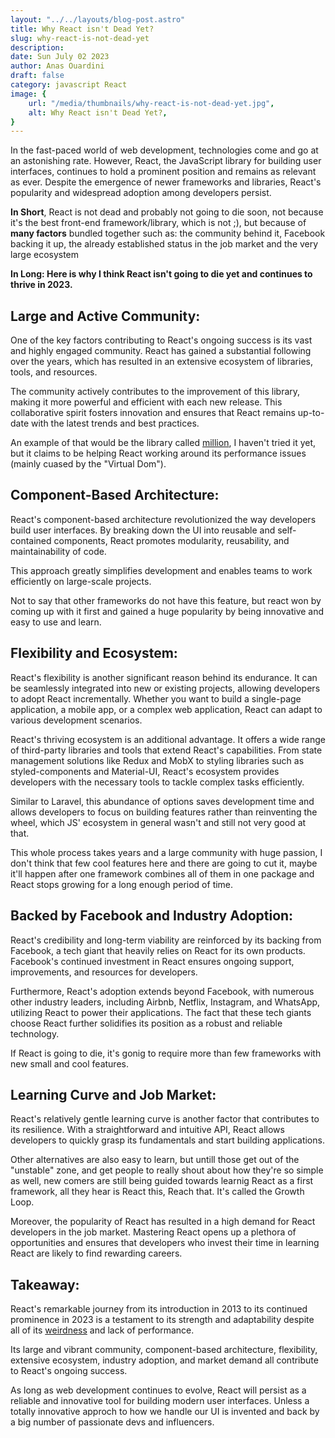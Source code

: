 ```yaml
---
layout: "../../layouts/blog-post.astro"
title: Why React isn't Dead Yet?
slug: why-react-is-not-dead-yet
description: 
date: Sun July 02 2023
author: Anas Ouardini
draft: false
category: javascript React
image: {
    url: "/media/thumbnails/why-react-is-not-dead-yet.jpg",
    alt: Why React isn't Dead Yet?,
}
---
```


In the fast-paced world of web development, technologies come and go at an astonishing rate. However, React, the JavaScript library for building user interfaces, continues to hold a prominent position and remains as relevant as ever. Despite the emergence of newer frameworks and libraries, React's popularity and widespread adoption among developers persist.

**In Short**, React is not dead and probably not going to die soon, not because it's the best front-end framework/library, which is not ;), but because of **many factors** bundled together such as: the community behind it, Facebook backing it up, the already established status in the job market and the very large ecosystem

**In Long: Here is why I think React isn't going to die yet and continues to thrive in 2023.**

## Large and Active Community:
One of the key factors contributing to React's ongoing success is its vast and highly engaged community. React has gained a substantial following over the years, which has resulted in an extensive ecosystem of libraries, tools, and resources.

The community actively contributes to the improvement of this library, making it more powerful and efficient with each new release. This collaborative spirit fosters innovation and ensures that React remains up-to-date with the latest trends and best practices.

An example of that would be the library called [million](https://github.com/aidenybai/million), I haven't tried it yet, but it claims to be helping React working around its performance issues (mainly cuased by the "Virtual Dom").

## Component-Based Architecture:
React's component-based architecture revolutionized the way developers build user interfaces. By breaking down the UI into reusable and self-contained components, React promotes modularity, reusability, and maintainability of code.

This approach greatly simplifies development and enables teams to work efficiently on large-scale projects.

Not to say that other frameworks do not have this feature, but react won by coming up with it first and gained a huge popularity by being innovative and easy to use and learn.

## Flexibility and Ecosystem:
React's flexibility is another significant reason behind its endurance. It can be seamlessly integrated into new or existing projects, allowing developers to adopt React incrementally. Whether you want to build a single-page application, a mobile app, or a complex web application, React can adapt to various development scenarios.

React's thriving ecosystem is an additional advantage. It offers a wide range of third-party libraries and tools that extend React's capabilities. From state management solutions like Redux and MobX to styling libraries such as styled-components and Material-UI, React's ecosystem provides developers with the necessary tools to tackle complex tasks efficiently.

Similar to Laravel, this abundance of options saves development time and allows developers to focus on building features rather than reinventing the wheel, which JS' ecosystem in general wasn't and still not very good at that.

This whole process takes years and a large community with huge passion, I don't think that few cool features here and there are going to cut it, maybe it'll happen after one framework combines all of them in one package and React stops growing for a long enough period of time.

## Backed by Facebook and Industry Adoption:
React's credibility and long-term viability are reinforced by its backing from Facebook, a tech giant that heavily relies on React for its own products. Facebook's continued investment in React ensures ongoing support, improvements, and resources for developers.

Furthermore, React's adoption extends beyond Facebook, with numerous other industry leaders, including Airbnb, Netflix, Instagram, and WhatsApp, utilizing React to power their applications. The fact that these tech giants choose React further solidifies its position as a robust and reliable technology.

If React is going to die, it's gonig to require more than few frameworks with new small and cool features.

## Learning Curve and Job Market:
React's relatively gentle learning curve is another factor that contributes to its resilience. With a straightforward and intuitive API, React allows developers to quickly grasp its fundamentals and start building applications.

Other alternatives are also easy to learn, but untill those get out of the "unstable" zone, and get people to really shout about how they're so simple as well, new comers are still being guided towards learnig React as a first framework,
all they hear is React this, Reach that. It's called the Growth Loop.

Moreover, the popularity of React has resulted in a high demand for React developers in the job market. Mastering React opens up a plethora of opportunities and ensures that developers who invest their time in learning React are likely to find rewarding careers.

## Takeaway:

React's remarkable journey from its introduction in 2013 to its continued prominence in 2023 is a testament to its strength and adaptability despite all of its [weirdness](/posts/why-reactjs-is-weird) and lack of performance.

Its large and vibrant community, component-based architecture, flexibility, extensive ecosystem, industry adoption, and market demand all contribute to React's ongoing success.

As long as web development continues to evolve, React will persist as a reliable and innovative tool for building modern user interfaces. Unless a totally innovative approch to how we handle our UI is invented and back by a big number of passionate devs and influencers.